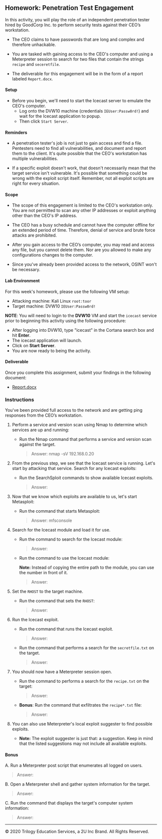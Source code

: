 ## Homework: Penetration Test Engagement

In this activity, you will play the role of an independent penetration tester hired by GoodCorp Inc. to perform security tests against their CEO’s workstation.

- The CEO claims to have passwords that are long and complex and therefore unhackable.

- You are tasked with gaining access to the CEO's computer and using a Meterpreter session to search for two files that contain the strings `recipe` and `seceretfile`.

- The deliverable for this engagement will be in the form of a report labeled `Report.docx`.

#### Setup 

- Before you begin, we'll need to start the Icecast server to emulate the CEO's computer. 
  - Log onto the DVW10 machine (credentials `IEUser:Passw0rd!`) and wait for the Icecast application to popup.
  - Then click `Start Server`. 

#### Reminders

- A penetration tester's job is not just to gain access and find a file. Pentesters need to find all vulnerabilities, and document and report them to the client. It's quite possible that the CEO's workstation has multiple vulnerabilities.
 
- If a specific exploit doesn't work, that doesn't necessarily mean that the target service isn't vulnerable. It's possible that something could be wrong with the exploit script itself. Remember, not all exploit scripts are right for every situation.
 
#### Scope
 
- The scope of this engagement is limited to the CEO's workstation only. You are not permitted to scan any other IP addresses or exploit anything other than the CEO's IP address.
 
- The CEO has a busy schedule and cannot have the computer offline for an extended period of time. Therefore, denial of service and brute force attacks are prohibited. 
 
- After you gain access to the CEO’s computer, you may read and access any file, but you cannot delete them. Nor are you allowed to make any configurations changes to the computer.
 
- Since you've already been provided access to the network, OSINT won't be necessary.
 
#### Lab Environment
 
For this week's homework, please use the following VM setup:
 
- Attacking machine: Kali Linux `root:toor`
- Target machine: DVW10 `IEUser:Passw0rd!`

**NOTE**: You will need to login to the **DVW10** VM and start the `icecast` service prior to beginning this activity using the following procedure:

- After logging into DVW10, type "icecast" in the Cortana search box and hit **Enter**.
- The icecast application will launch.
- Click on **Start Server**.
- You are now ready to being the activity.

#### Deliverable

Once you complete this assignment, submit your findings in the following document: 

- [Report.docx](Resources/Report.docx)
 
### Instructions

You've been provided full access to the network and are getting ping responses from the CEO’s workstation.
 
1. Perform a service and version scan using Nmap to determine which services are up and running:

    - Run the Nmap command that performs a service and version scan against the target.

      > Answer: nmap -sV 192.168.0.20
 
 
2. From the previous step, we see that the Icecast service is running. Let's start by attacking that service. Search for any Icecast exploits:
 
   - Run the SearchSploit commands to show available Icecast exploits.
  
     > Answer: 

3. Now that we know which exploits are available to us, let's start Metasploit:
 
   - Run the command that starts Metasploit:
    
     > Answer: mfsconsole
 
 
4. Search for the Icecast module and load it for use.
 
   - Run the command to search for the Icecast module:
     
     > Answer:
 

   - Run the command to use the Icecast module:

       **Note:** Instead of copying the entire path to the module, you can use the number in front of it.

     > Answer: 
 
 
5. Set the `RHOST` to the target machine.
 
   - Run the command that sets the `RHOST`:
      
     > Answer: 
 
6. Run the Icecast exploit.
 
   - Run the command that runs the Icecast exploit.
      
     > Answer: 
 
   - Run the command that performs a search for the `secretfile.txt` on the target.
      
     > Answer: 
  
 7. You should now have a Meterpreter session open.
 
    - Run the command to performs a search for the `recipe.txt` on the target:

      > Answer: 
 
 
    - **Bonus**: Run the command that exfiltrates the `recipe*.txt` file:


      > Answer: 
 

8. You can also use Meterpreter's local exploit suggester to find possible exploits.

 
   - **Note:** The exploit suggester is just that: a suggestion. Keep in mind that the listed suggestions may not include all available exploits.

 
#### Bonus
  
 
A. Run a Meterpreter post script that enumerates all logged on users.

  > Answer:
 
     
B. Open a Meterpreter shell and gather system information for the target.
 
  > Answer: 
 
C. Run the command that displays the target's computer system information:

   > Answer: 



---

&copy; 2020 Trilogy Education Services, a 2U Inc Brand.   All Rights Reserved.
